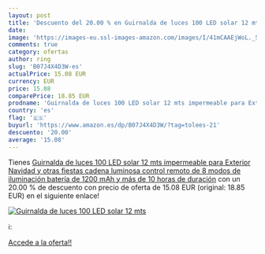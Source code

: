 ```yaml
---
layout: post
title: 'Descuento del 20.00 % en Guirnalda de luces 100 LED solar 12 mts '
date: 
image: 'https://images-eu.ssl-images-amazon.com/images/I/41mCAAEjWoL._SL200_.jpg'
comments: true
category: ofertas
author: ring
slug: 'B07J4X4D3W-es'
actualPrice: 15.08 EUR
currency: EUR
price: 15.08
comparePrice: 18.85 EUR
prodname: 'Guirnalda de luces 100 LED solar 12 mts impermeable para Exterior Navidad y otras fiestas cadena luminosa control remoto de 8 modos de iluminación batería de 1200 mAh y más de 10 horas de duración'
country: 'es'
flag: '🇪🇸'
buyurl: 'https://www.amazon.es/dp/B07J4X4D3W/?tag=tolees-21'
descuento: '20.00'
average: '15.08'
---
```


Tienes [Guirnalda de luces 100 LED solar 12 mts impermeable para Exterior Navidad y otras fiestas cadena luminosa control remoto de 8 modos de iluminación batería de 1200 mAh y más de 10 horas de duración](https://www.amazon.es/dp/B07J4X4D3W/?tag=tolees-21) con un 20.00 % de descuento con precio de oferta de 15.08 EUR (original: 18.85 EUR) en el siguiente enlace!

[![Guirnalda de luces 100 LED solar 12 mts ](https://images-eu.ssl-images-amazon.com/images/I/41mCAAEjWoL._SL200_.jpg)](https://www.amazon.es/dp/B07J4X4D3W/?tag=tolees-21)

ℹ️:


[Accede a la oferta!!](https://www.amazon.es/dp/B07J4X4D3W/?tag=tolees-21)
